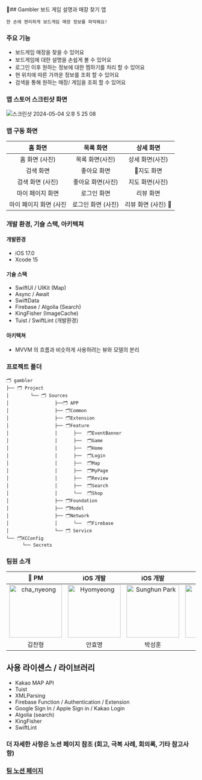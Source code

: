 ## Gambler 보드 게임 설명과 매장 찾기 앱

` 한 손에 편리하게 보드게임 매장 정보를 파악해요! `

### 주요 기능
 - 보드게임 매장을 찾을 수 있어요
 - 보드게임에 대한 설명을 손쉽게 볼 수 있어요
 - 로그인 이후 원하는 정보에 대한 찜하기를 처리 할 수 있어요
 - 현 위치에 따른 가까운 정보를 조회 할 수 있어요
 - 검색을 통해 원하는 매장/ 게임을 조회 할 수 있어요

### 앱 스토어 스크린샷 화면
![스크린샷 2024-05-04 오후 5 25 08](https://github.com/gambler-iOS/gambler/assets/79183499/a71e3b8f-78f9-45e6-bdfb-3144d2140804)

### 앱 구동 화면
| 홈 화면 | 목록 화면 | 상세 화면 |
|:--:|:--:|:--:|
| 홈 화면 (사진) | 목록 화면(사진) | 상세 화면(사진) |
| 검색 화면 | 좋아요 화면 | 지도 화면 |
| 검색 화면 (사진) | 좋아요 화면(사진) | 지도 화면(사진) |
| 마이 페이지 화면 | 로그인 화면 | 리뷰 화면 |
| 마이 페이지 화면 (사진 | 로그인 화면 (사진) |리뷰 화면 (사진) |

### 개발 환경, 기슬 스택, 아키텍쳐

#### 개발환경
- iOS 17.0 
- Xcode 15

#### 기술 스택
- SwiftUI / UIKit (Map)
- Async / Await
- SwiftData 
- Firebase / Algolia (Search)
- KingFisher (ImageCache) 
- Tuist / SwiftLint (개발환경)

#### 아키텍쳐
- MVVM 의 흐름과 비슷하게 사용하려는 뷰와 모델의 분리

### 프로젝트 폴더
```
🗂️ gambler
├── 🗂️ Project
│        └── 🗂️ Sources
│                 ├──🗂️ APP
│                 ├── 🗂️Common
│                 ├── 🗂️Extension
│                 ├── 🗂️Feature
│                 │      ├──  🗂️EventBanner
│                 │      ├──  🗂️Game
│                 │      ├──  🗂️Home
│                 │      ├──  🗂️Login
│                 │      ├──  🗂️Map
│                 │      ├──  🗂️MyPage
│                 │      ├──  🗂️Review
│                 │      ├──  🗂️Search
│                 │      └──  🗂️Shop
│                 ├── 🗂️Foundation
│                 ├── 🗂️Model
│                 ├── 🗂️Network
│                 │      └──  🗂️Firebase
│                 └── 🗂️ Service
└── 🗂️XCConfig
      └── Secrets
```

### 팀원 소개
| 👑 PM | iOS 개발 | iOS 개발 | iOS 개발 | 디자이너 | 
|:--:|:--:|:--:|:--:|:--:|
| <a href="https://github.com/empty005"> <img src="https://avatars.githubusercontent.com/u/79183499?v=4" width="140px;" alt="cha_nyeong"/> | <a href="https://github.com/licors"> <img src="https://avatars.githubusercontent.com/u/18344020?v=4" width="140px;" alt="Hyomyeong"/>| <a href="https://github.com/parkinghun"> <img src="https://avatars.githubusercontent.com/u/114156413?v=4" width="140px;" alt="Sunghun Park"/> | <a href="https://github.com/da-hye0"> <img src="https://avatars.githubusercontent.com/u/60743139?v=4" width="140px;" alt="da-hye"/> | <a href="https://github.com/zero001683348"> <img src="https://avatars.githubusercontent.com/u/83890170?v=4" width="140px;" alt="chae_yeong"/>
| 김찬형 | 안효명 | 박성훈 | 정다혜 | 김채영 | 

## 사용 라이센스 / 라이브러리
- Kakao MAP API 
- Tuist
- XMLParsing
- Firebase Function / Authentication / Extension
- Google Sign In / Apple Sign in / Kakao Login
- Algolia (search)
- KingFisher
- SwiftLint

### 더 자세한 사항은 노션 페이지 참조 (회고, 극복 사례, 회의록, 기타 참고사항)
###  <a href=" https://quilted-target-c15.notion.site/d714d31c14bc40f0a2752337ee2affe3?pvs=4"> 팀 노션 페이지

